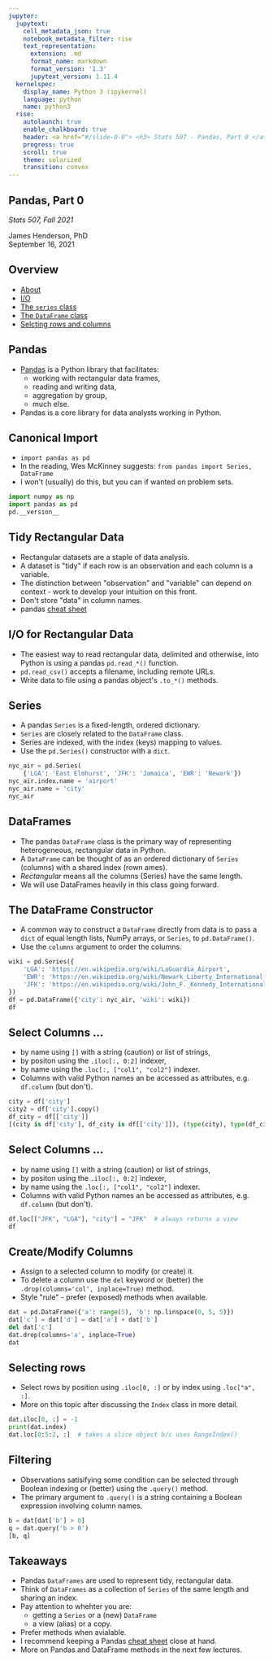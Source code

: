 ```yaml
---
jupyter:
  jupytext:
    cell_metadata_json: true
    notebook_metadata_filter: rise
    text_representation:
      extension: .md
      format_name: markdown
      format_version: '1.3'
      jupytext_version: 1.11.4
  kernelspec:
    display_name: Python 3 (ipykernel)
    language: python
    name: python3
  rise:
    autolaunch: true
    enable_chalkboard: true
    header: <a href="#/slide-0-0"> <h3> Stats 507 - Pandas, Part 0 </a>
    progress: true
    scroll: true
    theme: solarized
    transition: convex
---
```


<!-- #region {"slideshow": {"slide_type": "slide"}} -->
## Pandas, Part 0
*Stats 507, Fall 2021*

James Henderson, PhD  
September 16, 2021
<!-- #endregion -->

<!-- #region {"slideshow": {"slide_type": "slide"}} -->
## Overview
- [About](#/slide-2-0)
- [I/O](#/slide-5-0)
- [The `series` class](#/slide-6-0)
- [The `DataFrame` class](#/slide-7-0)
- [Selcting rows and columns](#/slide-9-0)
<!-- #endregion -->

<!-- #region {"slideshow": {"slide_type": "slide"}} -->
## Pandas
- [Pandas](https://pandas.pydata.org/) is a Python library that facilitates:
   + working with rectangular data frames, 
   + reading and writing data,
   + aggregation by group,
   + much else.
- Pandas is a core library for data analysts working in Python.   
<!-- #endregion -->

<!-- #region {"slideshow": {"slide_type": "slide"}} -->
## Canonical Import
 - `import pandas as pd`
 - In the reading, Wes McKinney suggests: 
   `from pandas import Series, DataFrame`
 - I won't (usually) do this, but you can if wanted on problem sets. 
<!-- #endregion -->

```python slideshow={"slide_type": "code"}
import numpy as np
import pandas as pd
pd.__version__
```
<!-- #region {"slideshow": {"slide_type": "slide"}} -->
## Tidy Rectangular Data
 - Rectangular datasets are a staple of data analysis.
 - A dataset is "tidy" if each row is an observation and each column is
   a variable.
 - The distinction between "observation" and "variable" can depend on 
   context - work to develop your intuition on this front.
 - Don't store "data" in column names.
 - pandas [cheat sheet](https://pandas.pydata.org/Pandas_Cheat_Sheet.pdf)
<!-- #endregion -->

<!-- #region {"slideshow": {"slide_type": "slide"}} -->
## I/O for Rectangular Data
 - The easiest way to read rectangular data, delimited and otherwise,
    into Python is using a pandas `pd.read_*()` function.
 - `pd.read_csv()` accepts a filename, including remote URLs.
 -  Write data to file using a pandas object's `.to_*()` methods.   
<!-- #endregion -->

<!-- #region {"slideshow": {"slide_type": "slide"}} -->
## Series
- A pandas `Series` is a fixed-length, ordered dictionary. 
- `Series` are closely related to the `DataFrame` class. 
- Series are indexed, with the index (keys) mapping to values. 
- Use the `pd.Series()` constructor with a `dict`. 
<!-- #endregion -->

```python slideshow={"slide_type": "code"}
nyc_air = pd.Series(
    {'LGA': 'East Elmhurst', 'JFK': 'Jamaica', 'EWR': 'Newark'})
nyc_air.index.name = 'airport'
nyc_air.name = 'city'
nyc_air
```

<!-- #region {"slideshow": {"slide_type": "slide"}} -->
## DataFrames
- The pandas `DataFrame` class is the primary way of representing 
  heterogeneous, rectangular data in Python.  
- A `DataFrame` can be thought of as an ordered dictionary of `Series` 
  (columns) with a shared index (rown ames). 
- *Rectangular* means all the columns (Series) have the same length.  
- We will use DataFrames heavily in this class going forward. 
<!-- #endregion -->

<!-- #region {"slideshow": {"slide_type": "slide"}} -->
## The DataFrame Constructor
- A common way to construct a `DataFrame` directly from data is
  to pass a `dict` of equal length lists, NumPy arrays, or `Series`,
  to `pd.DataFrame()`.
- Use the `columns` argument to order the columns.
<!-- #endregion -->

```python slideshow={"slide_type": "code"}
wiki = pd.Series({
    'LGA': 'https://en.wikipedia.org/wiki/LaGuardia_Airport',
    'EWR': 'https://en.wikipedia.org/wiki/Newark_Liberty_International_Airport',
    'JFK': 'https://en.wikipedia.org/wiki/John_F._Kennedy_International_Airport'
})
df = pd.DataFrame({'city': nyc_air, 'wiki': wiki})
df
```

<!-- #region {"slideshow": {"slide_type": "slide"}} -->
## Select Columns ... 
- by name using `[]` with a string (caution) or list of strings,
- by positon using the `.iloc[:, 0:2]` indexer,
- by name using the `.loc[:, ["col1", "col2"]` indexer.
- Columns with valid Python names an be accessed as attributes, e.g. `df.column`
  (but don't). 
<!-- #endregion -->

```python slideshow={"slide_type": "code"}
city = df['city']
city2 = df['city'].copy()
df_city = df[['city']]
[(city is df['city'], df_city is df[['city']]), (type(city), type(df_city))]
```

<!-- #region {"slideshow": {"slide_type": "subslide"}} -->
## Select Columns ... 
- by name using `[]` with a string (caution) or list of strings,
- by positon using the `.iloc[:, 0:2]` indexer,
- by name using the `.loc[:, ["col1", "col2"]` indexer.
- Columns with valid Python names an be accessed as attributes, e.g. `df.column`
  (but don't). 
<!-- #endregion -->

```python slideshow={"slide_type": "code"}
df.loc[["JFK", "LGA"], "city"] = "JFK"  # always returns a view
df
```

<!-- #region {"slideshow": {"slide_type": "subslide"}} -->
## Create/Modify Columns
- Assign to a selected column to modify (or create) it. 
- To delete a column use the `del` keyword or (better) the 
  `.drop(columns='col', inplace=True)` method. 
- Style "rule" - prefer (exposed) methods when available. 
<!-- #endregion -->

```python slideshow={"slide_type": "code"}
dat = pd.DataFrame({'a': range(5), 'b': np.linspace(0, 5, 5)})
dat['c'] = dat['d'] = dat['a'] + dat['b']
del dat['c']
dat.drop(columns='a', inplace=True)
dat
```

<!-- #region {"slideshow": {"slide_type": "slide"}} -->
## Selecting rows
 - Select rows by position using `.iloc[0, :]` or by index using 
   `.loc["a", :]`. 
 - More on this topic after discussing the `Index` class in more detail. 
<!-- #endregion -->

```python slideshow={"slide_type": "code"}
dat.iloc[0, :] = -1
print(dat.index)
dat.loc[0:5:2, :]  # takes a slice object b/c uses RangeIndex()
```

<!-- #region {"slideshow": {"slide_type": "slide"}} -->
## Filtering
- Observations satisifying some condition can be selected through
  Boolean indexing or (better) using the `.query()` method. 
- The primary argument to `.query()` is a string containing a Boolean 
  expression involving column names. 
<!-- #endregion -->

```python slideshow={"slide_type": "code"}
b = dat[dat['b'] > 0]
q = dat.query('b > 0')
[b, q]
```

<!-- #region {"slideshow": {"slide_type": "slide"}} -->
## Takeaways
- Pandas `DataFrames` are used to represent tidy, rectangular data. 
- Think of `DataFrames` as a collection of `Series` of the same length and
  sharing an index. 
- Pay attention to whehter you are: 
  + getting a `Series` or a (new) `DataFrame`
  + a view (alias) or a copy.
- Prefer methods when avialable. 
- I recommend keeping a Pandas [cheat sheet][cs] close at hand.
- More on Pandas and DataFrame methods in the next few lectures. 

[cs]: https://pandas.pydata.org/Pandas_Cheat_Sheet.pdf
<!-- #endregion -->
